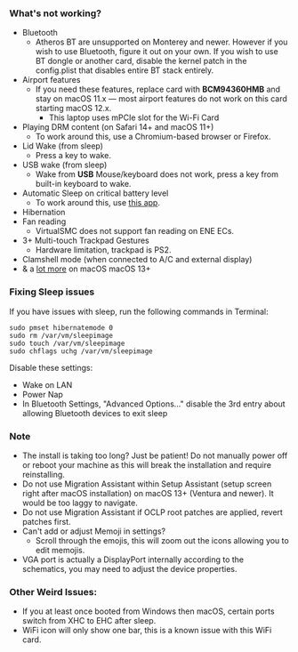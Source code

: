 ### What's not working?
- Bluetooth
  - Atheros BT are unsupported on Monterey and newer. However if you wish to use Bluetooth, figure it out on your own. If you wish to use BT dongle or another card, disable the kernel patch in the config.plist that disables entire BT stack entirely.
- Airport features
	- If you need these features, replace card with **BCM94360HMB** and stay on macOS 11.x — most airport features do not work on this card starting macOS 12.x.
		- This laptop uses mPCIe slot for the Wi-Fi Card
- Playing DRM content (on Safari 14+ and macOS 11+)
	- To work around this, use a Chromium-based browser or Firefox.
- Lid Wake (from sleep)
	- Press a key to wake.
- USB wake (from sleep)
	- Wake from **USB** Mouse/keyboard does not work,  press a key from built-in keyboard to wake.
- Automatic Sleep on critical battery level
	- To work around this, use [this app](https://github.com/HsOjo/SleeperX).
- Hibernation
- Fan reading
	- VirtualSMC does not support fan reading on ENE ECs.
 - 3+ Multi-touch Trackpad Gestures
	- Hardware limitation, trackpad is PS2.
 - Clamshell mode (when connected to A/C and external display)
 - & a [lot more](https://github.com/dortania/OpenCore-Legacy-Patcher/issues/1008) on macOS macOS 13+

### Fixing Sleep issues
If you have issues with sleep, run the following commands in Terminal:

```
sudo pmset hibernatemode 0
sudo rm /var/vm/sleepimage
sudo touch /var/vm/sleepimage
sudo chflags uchg /var/vm/sleepimage
```
Disable these settings:
- Wake on LAN
- Power Nap
- In Bluetooth Settings, "Advanced Options…" disable the 3rd entry about allowing Bluetooth devices to exit sleep

### Note
* The install is taking too long? Just be patient! Do not manually power off or reboot your machine as this will break the installation and require reinstalling. 
* Do not use Migration Assistant within Setup Assistant (setup screen right after macOS installation) on macOS 13+ (Ventura and newer). It would be too laggy to navigate.
* Do not use Migration Assistant if OCLP root patches are applied, revert patches first.
* Can't add or adjust Memoji in settings?
	* Scroll through the emojis, this will zoom out the icons allowing you to edit memojis.
* VGA port is actually a DisplayPort internally according to the schematics, you may need to adjust the device properties. 

### Other Weird Issues:

* If you at least once booted from Windows then macOS, certain ports switch from XHC to EHC after sleep.  
* WiFi icon will only show one bar, this is a known issue with this WiFi card.
